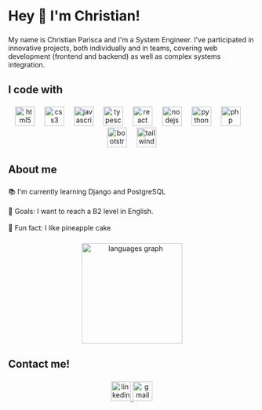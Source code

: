 <h1 align="left">Hey 👋 I'm Christian!</h1>

###

<p align="left">My name is Christian Parisca and I'm a System Engineer. I've participated in innovative projects, both individually and in teams, covering web development (frontend and backend) as well as complex systems integration.</p>

###

<h2 align="left">I code with</h2>

###

<p align="center">
  <img src="https://cdn.jsdelivr.net/gh/devicons/devicon/icons/html5/html5-original.svg" height="40" alt="html5 logo"  />
  <img width="12" />
  <img src="https://cdn.jsdelivr.net/gh/devicons/devicon/icons/css3/css3-original.svg" height="40" alt="css3 logo"  />
  <img width="12" />
  <img src="https://cdn.jsdelivr.net/gh/devicons/devicon/icons/javascript/javascript-original.svg" height="40" alt="javascript logo"  />
  <img width="12" />
  <img src="https://cdn.jsdelivr.net/gh/devicons/devicon/icons/typescript/typescript-original.svg" height="40" alt="typescript logo"  />
  <img width="12" />
  <img src="https://cdn.jsdelivr.net/gh/devicons/devicon/icons/react/react-original.svg" height="40" alt="react logo"  />
  <img width="12" />
  <img src="https://cdn.jsdelivr.net/gh/devicons/devicon/icons/nodejs/nodejs-original.svg" height="40" alt="nodejs logo"  />
  <img width="12" />
  <img src="https://cdn.jsdelivr.net/gh/devicons/devicon/icons/python/python-original.svg" height="40" alt="python logo"  />
  <img width="12" />
  <img src="https://cdn.jsdelivr.net/gh/devicons/devicon/icons/php/php-original.svg" height="40" alt="php logo"  />
  <img width="12" />
  <img src="https://cdn.jsdelivr.net/gh/devicons/devicon/icons/bootstrap/bootstrap-original.svg" height="40" alt="bootstrap logo"  />
  <img width="12" />
  <img src="https://cdn.jsdelivr.net/gh/devicons/devicon/icons/tailwindcss/tailwindcss-original-wordmark.svg" height="40" alt="tailwindcss logo"  />
</p>

###

<h2 align="left">About me</h2>

###

<p align="left">📚 I'm currently learning Django and PostgreSQL<br><br>🎯 Goals: I want to reach a B2 level in English.<br><br>🎲 Fun fact: I like pineapple cake</p>

###

<p align="center">
  <img src="https://github-readme-stats.vercel.app/api/top-langs?username=christiancmd&locale=en&hide_title=false&layout=compact&card_width=320&langs_count=7&theme=radical&hide_border=false&order=2" height="205" alt="languages graph"  />
</p>

###

<h2 align="left">Contact me!</h2>

###

<p align="center">
  <a href="www.linkedin.com/in/christian-parisca-herrera-913992293" target="_blank">
    <img src="https://img.shields.io/static/v1?message=LinkedIn&logo=linkedin&label=&color=0077B5&logoColor=white&labelColor=&style=for-the-badge" height="40" alt="linkedin logo"  />
  </a>
  <a href="pariscachristian@gmail.com" target="_blank">
    <img src="https://img.shields.io/static/v1?message=Gmail&logo=gmail&label=&color=D14836&logoColor=white&labelColor=&style=for-the-badge" height="40" alt="gmail logo"  />
  </a>
</p>

###
